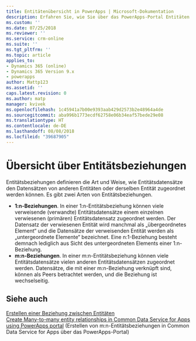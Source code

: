```yaml
---
title: Entitätenübersicht in PowerApps | Microsoft-Dokumentation
description: Erfahren Sie, wie Sie über das PowerApps-Portal Entitäten erstellen und bearbeiten können.
ms.custom: ''
ms.date: 07/25/2018
ms.reviewer: ''
ms.service: crm-online
ms.suite: ''
ms.tgt_pltfrm: ''
ms.topic: article
applies_to:
- Dynamics 365 (online)
- Dynamics 365 Version 9.x
- powerapps
author: Mattp123
ms.assetid: ''
caps.latest.revision: 0
ms.author: matp
manager: kvivek
ms.openlocfilehash: 1c45941a7b00e9393aab429d2573b2e48964a4de
ms.sourcegitcommit: aba996b1773ecdf62758e06b34eaf57bede29e08
ms.translationtype: HT
ms.contentlocale: de-DE
ms.lasthandoff: 08/08/2018
ms.locfileid: "39687905"
---
```

# <a name="entity-relationships-overview"></a>Übersicht über Entitätsbeziehungen

Entitätsbeziehungen definieren die Art und Weise, wie Entitätsdatensätze den Datensätzen von anderen Entitäten oder derselben Entität zugeordnet werden können. Es gibt zwei Arten von Entitätsbeziehungen.
- **1:n-Beziehungen**. In einer 1:n-Entitätsbeziehung können viele verweisende (verwandte) Entitätsdatensätze einem einzelnen verwiesenen (primären) Entitätsdatensatz zugeordnet werden. Der Datensatz der verwiesenen Entität wird manchmal als „übergeordnetes Element“ und die Datensätze der verweisenden Entität werden als „untergeordnete Elemente“ bezeichnet.  Eine n:1-Beziehung besteht demnach lediglich aus Sicht des untergeordneten Elements einer 1:n-Beziehung.
- **m:n-Beziehungen**. In einer m:n-Entitätsbeziehung können viele Entitätsdatensätze vielen anderen Entitätsdatensätzen zugeordnet werden. Datensätze, die mit einer m:n-Beziehung verknüpft sind, können als Peers betrachtet werden, und die Beziehung ist wechselseitig. 

## <a name="see-also"></a>Siehe auch
[Erstellen einer Beziehung zwischen Entitäten](data-platform-entity-lookup.md) <br/>
[Create Many-to-many entity relationships in Common Data Service for Apps using PowerApps portal](create-edit-nn-relationships-portal.md) (Erstellen von m:n-Entitätsbeziehungen in Common Data Service for Apps über das PowerApps-Portal)